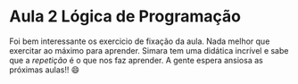 # Aula 2 Lógica de Programação

Foi bem interessante os exercicio de fixação da aula. Nada melhor que exercitar ao máximo para aprender.
Simara tem uma didática incrível e sabe que a *repetição* é o que nos faz aprender.
A gente espera ansiosa as próximas aulas!! :smile:


